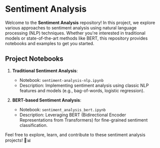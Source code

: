 # Sentiment Analysis

Welcome to the **Sentiment Analysis** repository! In this project, we explore various approaches to sentiment analysis using natural language processing (NLP) techniques. Whether you're interested in traditional models or state-of-the-art methods like BERT, this repository provides notebooks and examples to get you started.

## Project Notebooks

1. **Traditional Sentiment Analysis**:
   - Notebook: `sentiment-analysis-nlp.ipynb`
   - Description: Implementing sentiment analysis using classic NLP features and models (e.g., bag-of-words, logistic regression).

2. **BERT-based Sentiment Analysis**:
   - Notebook: `sentiment_analysis_bert.ipynb`
   - Description: Leveraging BERT (Bidirectional Encoder Representations from Transformers) for fine-grained sentiment classification.

Feel free to explore, learn, and contribute to these sentiment analysis projects! 🚀📊
